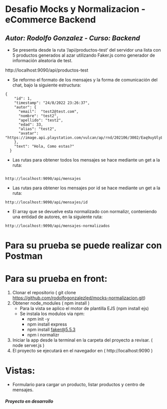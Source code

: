 # Desafio Mocks y Normalizacion - eCommerce Backend #

## _Autor: Rodolfo Gonzalez - Curso: Backend_

- Se presenta desde la ruta ‘/api/productos-test’ del servidor una lista con 5 productos generados al azar utilizando Faker.js como generador de información aleatoria de test.

http://localhost:9090/api/productos-test


- Se reformo el formato de los mensajes y la forma de comunicación del chat, bajo la siguiente estructura:

```
{
    "id": 1,
    "timestamp": "24/8/2022 23:26:37",
    "autor": {
      "email":  "test2@test.com",
      "nombre": "test2",
      "apellido": "test2",
      "edad": 33,
      "alias": "test2",
      "avatar": "https://image.api.playstation.com/vulcan/ap/rnd/202106/3002/Eaq9uyUlyLZK8L5xTlsPl0rM.png"
    },
    "text": "Hola, Como estas?"
  }
```

- Las rutas para obtener todos los mensajes se hace mediante un get a la ruta:
```

http://localhost:9090/api/mensajes
```

- Las rutas para obtener los mensajes por id se hace mediante un get a la ruta:
```
http://localhost:9090/api/mensajes/id
```

- El array que se devuelve esta normalizado con normalizr, conteniendo una entidad de autores, en la siguiente ruta:

```
http://localhost:9090/api/mensajes-normalizados
```

# Para su prueba se puede realizar con Postman

# Para su prueba en front:
1.	Clonar el repositorio ( git clone https://github.com/rodolfogonzalezled/mocks-normalizacion.git)
2.	Obtener node_modules ( npm install )
    - Para la vista se aplico el motor de plantilla EJS (npm install ejs)
    - Se instala los modulos via npm:
        - npm init -y
        - npm install express
        - npm install faker@5.5.3
        - npm i normalizr
3.	Iniciar la app desde la terminal en la carpeta del proyecto a revisar. ( node server.js )
4.	El proyecto se ejecutará en el navegador en ( http://localhost:9090 )  

# Vistas:
- Formulario para cargar un producto, listar productos y centro de mensajes.

##### Proyecto en desarrollo ######
